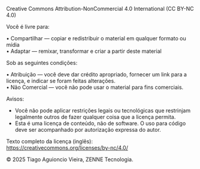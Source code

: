 Creative Commons Attribution-NonCommercial 4.0 International (CC BY-NC 4.0)

Você é livre para:

• Compartilhar — copiar e redistribuir o material em qualquer formato ou mídia  
• Adaptar — remixar, transformar e criar a partir deste material  

Sob as seguintes condições:

• Atribuição — você deve dar crédito apropriado, fornecer um link para a licença, e indicar se foram feitas alterações.  
• Não Comercial — você não pode usar o material para fins comerciais.

Avisos:
- Você não pode aplicar restrições legais ou tecnológicas que restrinjam legalmente outros de fazer qualquer coisa que a licença permita.
- Esta é uma licença de conteúdo, não de software. O uso para código deve ser acompanhado por autorização expressa do autor.

Texto completo da licença (inglês): https://creativecommons.org/licenses/by-nc/4.0/

© 2025 Tiago Aguioncio Vieira, ZENNE Tecnologia.
